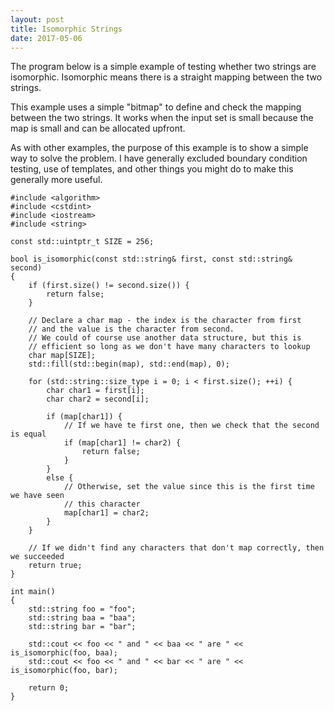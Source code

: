 ```yaml
---
layout: post
title: Isomorphic Strings
date: 2017-05-06
---
```


The program below is a simple example of testing whether two strings are isomorphic. Isomorphic means there is a straight mapping between the two strings.

This example uses a simple "bitmap" to define and check the mapping between the two strings. It works when the input set is small because the map is small and can be allocated upfront.

As with other examples, the purpose of this example is to show a simple way to solve the problem. I have generally excluded boundary condition testing, use of templates, and other things you might do to make this generally more useful.

```
#include <algorithm>
#include <cstdint>
#include <iostream>
#include <string>

const std::uintptr_t SIZE = 256;

bool is_isomorphic(const std::string& first, const std::string& second)
{
    if (first.size() != second.size()) {
        return false;
    }

    // Declare a char map - the index is the character from first
    // and the value is the character from second.
    // We could of course use another data structure, but this is
    // efficient so long as we don't have many characters to lookup
    char map[SIZE];
    std::fill(std::begin(map), std::end(map), 0);

    for (std::string::size_type i = 0; i < first.size(); ++i) {
        char char1 = first[i];
        char char2 = second[i];

        if (map[char1]) {
            // If we have te first one, then we check that the second is equal
            if (map[char1] != char2) {
                return false;
            }
        }
        else {
            // Otherwise, set the value since this is the first time we have seen
            // this character
            map[char1] = char2;
        }
    }

    // If we didn't find any characters that don't map correctly, then we succeeded
    return true;
}

int main()
{
    std::string foo = "foo";
    std::string baa = "baa";
    std::string bar = "bar";

    std::cout << foo << " and " << baa << " are " << is_isomorphic(foo, baa);
    std::cout << foo << " and " << bar << " are " << is_isomorphic(foo, bar);

    return 0;
}
```